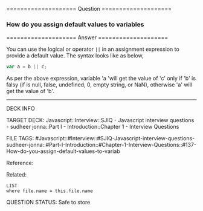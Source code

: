 ==================== Question ====================  

### How do you assign default values to variables  

==================== Answer ====================  

You can use the logical or operator `||` in an assignment expression to provide
a default value. The syntax looks like as below,

```javascript
var a = b || c;
```

As per the above expression, variable 'a 'will get the value of 'c' only if 'b'
is falsy (if is null, false, undefined, 0, empty string, or NaN), otherwise 'a'
will get the value of 'b'.

---

DECK INFO

TARGET DECK: Javascript::Interview::SJIQ - Javascript interview questions -
sudheer jonna::Part I - Introduction::Chapter 1 - Interview Questions

FILE TAGS:
#Javascript::#Interview::#SJIQ-Javascript-interview-questions-sudheer-jonna::#Part-I-Introduction::#Chapter-1-Interview-Questions::#137-How-do-you-assign-default-values-to-variab

Reference:

Related:

```dataview
LIST
where file.name = this.file.name
```

QUESTION STATUS: Safe to store
